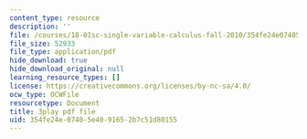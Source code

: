 ```yaml
---
content_type: resource
description: ''
file: /courses/18-01sc-single-variable-calculus-fall-2010/354fe24e07405e4091652b7c51d80155_ShGBRUx2ub8.pdf
file_size: 52933
file_type: application/pdf
hide_download: true
hide_download_original: null
learning_resource_types: []
license: https://creativecommons.org/licenses/by-nc-sa/4.0/
ocw_type: OCWFile
resourcetype: Document
title: 3play pdf file
uid: 354fe24e-0740-5e40-9165-2b7c51d80155
---
```


